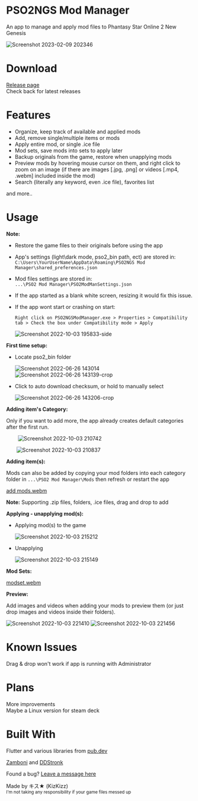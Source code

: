 # PSO2NGS Mod Manager 
 An app to manage and apply mod files to Phantasy Star Online 2 New Genesis  
 
![Screenshot 2023-02-09 202346](https://user-images.githubusercontent.com/101075148/218000260-af778197-8d57-4b68-ae6b-08043cc995cc.png)

# Download

[Release page](https://github.com/KizKizz/pso2_mod_manager/releases)  
Check back for latest releases

# Features

- Organize, keep track of available and applied mods
- Add, remove single/multiple items or mods
- Apply entire mod, or single .ice file
- Mod sets, save mods into sets to apply later 
- Backup originals from the game, restore when unapplying mods
- Preview mods by hovering mouse cursor on them, and right click to zoom on an image (if there are images [.jpg, .png] or videos [.mp4, .webm] included inside the mod)
- Search (literally any keyword, even .ice file), favorites list

and more..

# Usage
**Note:**  
- Restore the game files to their originals before using the app
- App's settings (light\dark mode, pso2_bin path, ect) are stored in:  
  ```C:\Users\YourUserName\AppData\Roaming\PSO2NGS Mod Manager\shared_preferences.json```
- Mod files settings are stored in:  
  ```...\PSO2 Mod Manager\PSO2ModManSettings.json```
- If the app started as a blank white screen, resizing it would fix this issue.
- If the app wont start or crashing on start:

  ```Right click on PSO2NGSModManager.exe > Properties > Compatibility tab > Check the box under Compatibility mode > Apply```
  
  ![Screenshot 2022-10-03 195833-side](https://user-images.githubusercontent.com/101075148/193726661-01acdf9c-c698-490e-af08-e7445adde2cb.png)


**First time setup:**

- Locate pso2_bin folder

   ![Screenshot 2022-06-26 143014](https://user-images.githubusercontent.com/101075148/175836232-f62b8484-c4a5-4815-a7b0-66d54b8f6332.png)
   ![Screenshot 2022-06-26 143139-crop](https://user-images.githubusercontent.com/101075148/175836300-1d3462b6-57e1-4418-b2ab-12bf66f7bcd8.png)

- Click to auto download checksum, or hold to manually select 

   ![Screenshot 2022-06-26 143206-crop](https://user-images.githubusercontent.com/101075148/175836423-3b2b0ed6-b6b1-401c-9b71-2c7cb911db82.png)
 
**Adding item's Category:**

Only if you want to add more, the app already creates default categories after the first run.

   &nbsp;&nbsp;&nbsp;&nbsp;&nbsp;&nbsp;&nbsp; ![Screenshot 2022-10-03 210742](https://user-images.githubusercontent.com/101075148/193732721-3aebd1f3-ae9f-4059-8f1d-87d701671ff3.png)
 
   &nbsp;&nbsp;&nbsp;&nbsp;&nbsp;&nbsp;&nbsp;![Screenshot 2022-10-03 210837](https://user-images.githubusercontent.com/101075148/193732744-d6f284e9-8b57-4a60-b181-d0df4ef11619.png)

**Adding item(s):**

Mods can also be added by copying your mod folders into each category folder in ```...\PSO2 Mod Manager\Mods``` then refresh or restart the app

[add mods.webm](https://user-images.githubusercontent.com/101075148/213642075-ccc1af8f-70e7-4e11-9cd3-73254db96259.webm)

**Note:** Supporting .zip files, folders, .ice files, drag and drop to add

**Applying - unapplying mod(s):**

- Applying mod(s) to the game

   ![Screenshot 2022-10-03 215212](https://user-images.githubusercontent.com/101075148/193738228-041f0d31-a369-446e-b32f-422d4b1cd643.png)

- Unapplying

   ![Screenshot 2022-10-03 215149](https://user-images.githubusercontent.com/101075148/193738266-d3ccbabf-452a-4a1e-8e5d-2c9bee0e7846.png)
   
**Mod Sets:**

[modset.webm](https://user-images.githubusercontent.com/101075148/214807248-aebc667d-0d5b-41a8-a28f-acd7cc74d8df.webm)   
   
**Preview:**

Add images and videos when adding your mods to preview them (or just drop images and videos inside their folders).

![Screenshot 2022-10-03 221410](https://user-images.githubusercontent.com/101075148/193740743-db6a6ad2-c84f-48b7-b360-9b73aa0906ee.png)
![Screenshot 2022-10-03 221456](https://user-images.githubusercontent.com/101075148/193740766-179e4e6d-f971-4637-adff-1e7f81ec1e51.png)


# Known Issues
Drag & drop won't work if app is running with Administrator

# Plans
More improvements  
Maybe a Linux version for steam deck

# Built With

Flutter and various libraries from [pub.dev](https://pub.dev/packages)

[Zamboni](https://github.com/Shadowth117/Zamboni) and [DDStronk](https://github.com/scorpdx/ddstronk)

Found a bug? [Leave a message here](https://github.com/KizKizz/pso2_mod_manager/issues)

Made by キス★ (KizKizz)  
<sup>I'm not taking any responsibility if your game files messed up</sup>
